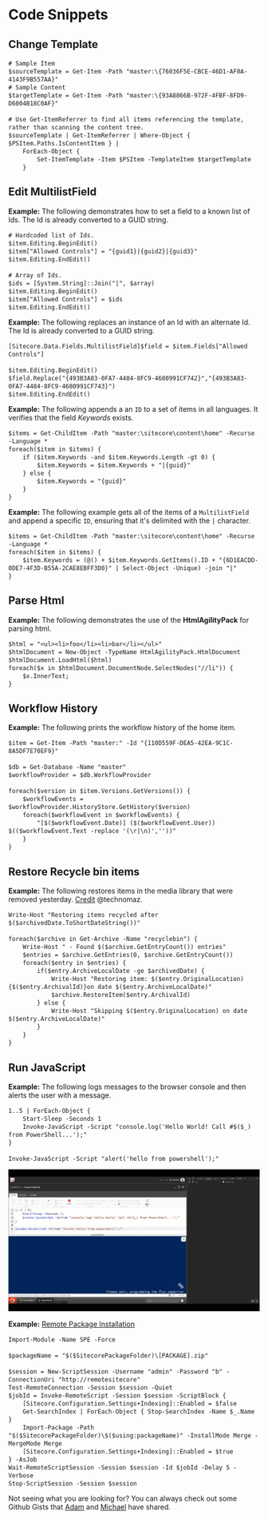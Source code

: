# Code Snippets

## Change Template

```text
# Sample Item
$sourceTemplate = Get-Item -Path "master:\{76036F5E-CBCE-46D1-AF0A-4143F9B557AA}"
# Sample Content
$targetTemplate = Get-Item -Path "master:\{93A8866B-972F-4FBF-8FD9-D6004B18C0AF}"

# Use Get-ItemReferrer to find all items referencing the template, rather than scanning the content tree.
$sourceTemplate | Get-ItemReferrer | Where-Object { $PSItem.Paths.IsContentItem } |
    ForEach-Object {
        Set-ItemTemplate -Item $PSItem -TemplateItem $targetTemplate
    }
```

## Edit MultilistField

**Example:** The following demonstrates how to set a field to a known list of Ids. The Id is already converted to a GUID string.

```text
# Hardcoded list of Ids.
$item.Editing.BeginEdit()
$item["Allowed Controls"] = "{guid1}|{guid2}|{guid3}"
$item.Editing.EndEdit()

# Array of Ids.
$ids = [System.String]::Join("|", $array)
$item.Editing.BeginEdit()
$item["Allowed Controls"] = $ids
$item.Editing.EndEdit()
```

**Example:** The following replaces an instance of an Id with an alternate Id. The Id is already converted to a GUID string.

```text
[Sitecore.Data.Fields.MultilistField]$field = $item.Fields["Allowed Controls"]

$item.Editing.BeginEdit()
$field.Replace("{493B3A83-0FA7-4484-8FC9-4680991CF742}","{493B3A83-0FA7-4484-8FC9-4680991CF743}")
$item.Editing.EndEdit()
```

**Example:** The following appends a an `ID` to a set of items in all languages. It verifies that the field _Keywords_ exists.

```text
$items = Get-ChildItem -Path "master:\sitecore\content\home" -Recurse -Language *
foreach($item in $items) {
    if ($item.Keywords -and $item.Keywords.Length -gt 0) {
        $item.Keywords = $item.Keywords + "|{guid}"
    } else {
        $item.Keywords = "{guid}"
    }
}
```

**Example:** The following example gets all of the items of a `MultilistField` and append a specific `ID`, ensuring that it's delimited with the `|` character.

```text
$items = Get-ChildItem -Path "master:\sitecore\content\home" -Recurse -Language *
foreach($item in $items) {
    $item.Keywords = (@() + $item.Keywords.GetItems().ID + "{6D1EACDD-0DE7-4F3D-B55A-2CAE8EBFF3D0}" | Select-Object -Unique) -join "|"
}
```

## Parse Html

**Example:** The following demonstrates the use of the **HtmlAgilityPack** for parsing html.

```text
$html = "<ul><li>foo</li><li>bar</li></ul>"
$htmlDocument = New-Object -TypeName HtmlAgilityPack.HtmlDocument
$htmlDocument.LoadHtml($html)
foreach($x in $htmlDocument.DocumentNode.SelectNodes("//li")) {
    $x.InnerText;
}
```

## Workflow History

**Example:** The following prints the workflow history of the home item.

```text
$item = Get-Item -Path "master:" -Id "{110D559F-DEA5-42EA-9C1C-8A5DF7E70EF9}"

$db = Get-Database -Name "master"
$workflowProvider = $db.WorkflowProvider

foreach($version in $item.Versions.GetVersions()) {
    $workflowEvents = $workflowProvider.HistoryStore.GetHistory($version)
    foreach($workflowEvent in $workflowEvents) {
        "[$($workflowEvent.Date)] ($($workflowEvent.User)) $(($workflowEvent.Text -replace '(\r|\n)',''))"
    }
}
```

## Restore Recycle bin items

**Example:** The following restores items in the media library that were removed yesterday. [Credit](https://gist.github.com/technomaz/58890edff903123083c77ad8f1b1b2e2) @technomaz.

```text
Write-Host "Restoring items recycled after $($archivedDate.ToShortDateString())"

foreach($archive in Get-Archive -Name "recyclebin") {
    Write-Host " - Found $($archive.GetEntryCount()) entries"
    $entries = $archive.GetEntries(0, $archive.GetEntryCount())
    foreach($entry in $entries) {
        if($entry.ArchiveLocalDate -ge $archivedDate) { 
            Write-Host "Restoring item: $($entry.OriginalLocation) {$($entry.ArchivalId)}on date $($entry.ArchiveLocalDate)"
            $archive.RestoreItem($entry.ArchivalId)
        } else {
            Write-Host "Skipping $($entry.OriginalLocation) on date $($entry.ArchiveLocalDate)"
        }
    }
}
```

## Run JavaScript

**Example:** The following logs messages to the browser console and then alerts the user with a message.

```text
1..5 | ForEach-Object { 
    Start-Sleep -Seconds 1
    Invoke-JavaScript -Script "console.log('Hello World! Call #$($_) from PowerShell...');" 
}

Invoke-JavaScript -Script "alert('hello from powershell');"
```

![Invoke JavaScript](.gitbook/assets/interact-with-browser-using-js.gif)

**Example:** [Remote Package Installation](https://gist.github.com/michaellwest/14e9ef98f9e8b450c1b39813d13cbc50)

```text
Import-Module -Name SPE -Force

$packageName = "$($SitecorePackageFolder)\[PACKAGE].zip"

$session = New-ScriptSession -Username "admin" -Password "b" -ConnectionUri "http://remotesitecore"
Test-RemoteConnection -Session $session -Quiet
$jobId = Invoke-RemoteScript -Session $session -ScriptBlock {
    [Sitecore.Configuration.Settings+Indexing]::Enabled = $false
    Get-SearchIndex | ForEach-Object { Stop-SearchIndex -Name $_.Name }
    Import-Package -Path "$($SitecorePackageFolder)\$($using:packageName)" -InstallMode Merge -MergeMode Merge
    [Sitecore.Configuration.Settings+Indexing]::Enabled = $true
} -AsJob
Wait-RemoteScriptSession -Session $session -Id $jobId -Delay 5 -Verbose
Stop-ScriptSession -Session $session
```

Not seeing what you are looking for? You can always check out some Github Gists that [Adam](https://gist.github.com/adamnaj) and [Michael](https://gist.github.com/michaellwest) have shared.

